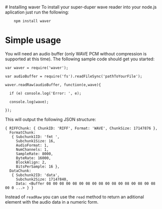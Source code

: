 # Installing waver
To install your super-duper wave reader into your node.js aplication just run the following:

        npm install waver
        

# Simple usage
You will need an audio buffer (only WAVE PCM without compression is supported at this time). The following sample code should get you started:

    var waver = require('waver');
    
    var audioBuffer = require('fs').readFileSync('pathToYourFile');
    
    waver.readRaw(audioBuffer, function(e,wave){ 
      
      if (e) console.log('Error: ', e);
      
      console.log(wave);
  
    });


This will output the following JSON structure:

    { RIFFChunk: { ChunkID: 'RIFF', Format: 'WAVE', ChunkSize: 17147876 },
      FormatChunk: 
       { Subchunk1ID: 'fmt ',
         Subchunk1Size: 16,
         AudioFormat: 1,
         NumChannels: 1,
         SampleRate: 8000,
         ByteRate: 16000,
         BlockAlign: 2,
         BitsPerSample: 16 },
      DataChunk: 
       { Subchunk2ID: 'data',
         Subchunk2Size: 17147840,
         Data: <Buffer 08 00 08 00 08 00 08 00 08 00 08 00 08 00 08 00 08 00 0 ...> } }
         
Instead of ``readRaw`` you can use the ``read`` method to return an aditional element with the audio data in a numeric form.
